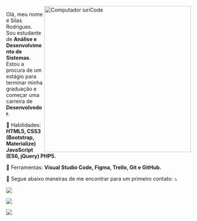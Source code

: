 <img src="https://raw.githubusercontent.com/MicaelliMedeiros/micaellimedeiros/master/image/computer-illustration.png" min-width="400px" max-width="400px" width="400px" align="right" alt="Computador iuriCode">

<p align="left"> 
  Olá, meu nome é Silas Rodrigues.<br>
  Sou estudante de <strong>Análise e Desenvolvimento de Sistemas</strong>.<br>
  Estou a procura de um estágio para terminar minha graduação e começar uma carreira de <strong>Desenvolvedor</strong>.<br>
</p>

<p align="left">
  🦄 Habilidades: <strong>HTML5, CSS3 (Bootstrap, Materialize) JavaScript (ES6, jQuery) PHP5.</strong>
</p>

<p align="left">
  💼 Ferramentas: <strong>Visual Studio Code, Figma, Trello, Git e GitHub.</strong>
</p>

<p align="left">
  💌 Segue abaixo maneiras de me encontrar para um primeiro contato: ⤵️
</p>

<p align="left">
  <a href="mailto:silasrodrigues.ti@hotmail.com"><i class="fas fa-envelope" alt="Gmail"></i></a>
    <img src="https://img.shields.io/badge/-Gmail-FF0000?style=flat-square&labelColor=FF0000&logo=gmail&logoColor=white&link=mailto:silasrodrigues.ti@hotmail.com" />
  </a>

  <a href="https://api.whatsapp.com/send/?phone=5519986024827&text&app_absent=0" target="_blank"><i class="fab fa-whatsapp" alt="WhatsApp"></i>
    <img src="https://img.shields.io/badge/-WhatsApp-25d366?style=flat-square&labelColor=25d366&logo=whatsapp&logoColor=white&link=https://api.whatsapp.com/send/?phone=5519986024827&text&app_absent=0"/>
  </a>

  <a href="https://www.instagram.com/silasrodrigues99/" alt="Instagram">
  <img src="https://img.shields.io/badge/-Instagram-DF0174?style=flat-square&labelColor=DF0174&logo=instagram&logoColor=white&link=https://www.instagram.com/silasrodrigues99/"/></a>
</p>  
